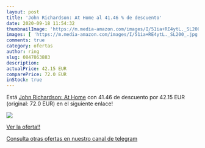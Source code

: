 ```yaml
---
layout: post
title: 'John Richardson: At Home al 41.46 % de descuento'
date: 2020-09-18 11:54:32
thumbnailImage: 'https://m.media-amazon.com/images/I/51ia+RE4ytL._SL200_.jpg'
images: [ 'https://m.media-amazon.com/images/I/51ia+RE4ytL._SL200_.jpg' ]
comments: true
category: ofertas
author: ring
slug: 0847863883
description:
actualPrice: 42.15 EUR
comparePrice: 72.0 EUR
inStock: true
---
```


Está [John Richardson: At Home](https://www.amazon.com/dp/0847863883/?tag=redken08-20) con 41.46 de descuento por 42.15 EUR (original: 72.0 EUR) en el siguiente enlace!

[![](https://m.media-amazon.com/images/I/51ia+RE4ytL._SL200_.jpg)](https://www.amazon.com/dp/0847863883/?tag=redken08-20)

[Ver la oferta!!](https://www.amazon.com/dp/0847863883/?tag=redken08-20)

[Consulta otras ofertas en nuestro canal de telegram](https://t.me/s/ofertas25)
